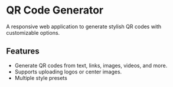 # QR Code Generator

A responsive web application to generate stylish QR codes with customizable options.

## Features
- Generate QR codes from text, links, images, videos, and more.
- Supports uploading logos or center images.
- Multiple style presets
